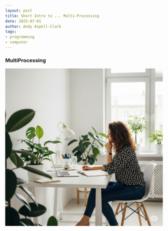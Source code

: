 ```yaml
---
layout: post
title: Short Intro to ... Multi-Processing
date: 2025-07-01
author: Andy Aspell-Clark
tags:
- programming
- computer
---
```


### MultiProcessing

![image](../assets/images/2025-07-01-MultiProcessing/test.png)

